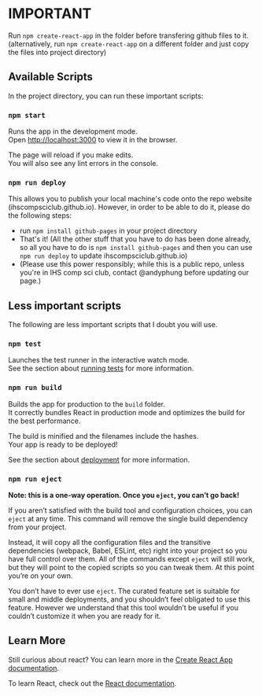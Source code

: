 # IMPORTANT

Run `npm create-react-app` in the folder before transfering github files to it.
(alternatively, run `npm create-react-app` on a different folder and just copy the files into project directory)

## Available Scripts

In the project directory, you can run these important scripts:


### `npm start`

Runs the app in the development mode.\
Open [http://localhost:3000](http://localhost:3000) to view it in the browser.

The page will reload if you make edits.\
You will also see any lint errors in the console.

### `npm run deploy`

This allows you to publish your local machine's code onto the repo website (ihscompsciclub.github.io). However, in order to be able to do it, please do the following steps:
- run `npm install github-pages` in your project directory
- That's it! (All the other stuff that you have to do has been done already, so all you have to do is `npm install github-pages` and then you can use `npm run deploy` to update ihscompsciclub.github.io)
- (Please use this power responsibly; while this is a public repo, unless you're in IHS comp sci club, contact @andyphung before updating our page.)

## Less important scripts

The following are less important scripts that I doubt you will use.
### `npm test`

Launches the test runner in the interactive watch mode.\
See the section about [running tests](https://facebook.github.io/create-react-app/docs/running-tests) for more information.

### `npm run build`

Builds the app for production to the `build` folder.\
It correctly bundles React in production mode and optimizes the build for the best performance.

The build is minified and the filenames include the hashes.\
Your app is ready to be deployed!

See the section about [deployment](https://facebook.github.io/create-react-app/docs/deployment) for more information.

### `npm run eject`

**Note: this is a one-way operation. Once you `eject`, you can’t go back!**

If you aren’t satisfied with the build tool and configuration choices, you can `eject` at any time. This command will remove the single build dependency from your project.

Instead, it will copy all the configuration files and the transitive dependencies (webpack, Babel, ESLint, etc) right into your project so you have full control over them. All of the commands except `eject` will still work, but they will point to the copied scripts so you can tweak them. At this point you’re on your own.

You don’t have to ever use `eject`. The curated feature set is suitable for small and middle deployments, and you shouldn’t feel obligated to use this feature. However we understand that this tool wouldn’t be useful if you couldn’t customize it when you are ready for it.

## Learn More

Still curious about react?
You can learn more in the [Create React App documentation](https://facebook.github.io/create-react-app/docs/getting-started).

To learn React, check out the [React documentation](https://reactjs.org/).
